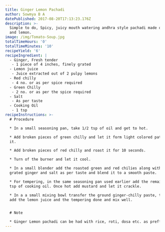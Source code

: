 ```yaml
---
title: Ginger Lemon Pachadi
author: Sowmya B A
datePublished: 2017-08-20T17:13:23.176Z
description: >-
  Simple to do, Spicy, juicy mouth watering andhra style pachadi made of ginger
  and lemon. 
image: /img/Tomato-Soup.jpg
totalTimeHours: '0'
totalTimeMinutes: '10'
recipeYield: '6'
recipeIngredient: |
  - Ginger, Fresh tender
   - 1 piece of 4 inches, finely grated
  - Lemon juice
   - Juice extracted out of 2 pulpy lemons
  - Red chilly
   - 4 no. or as per spice required
  - Green Chilly
   - 2 no. or as per the spice required
  - Salt
   - As per taste
  - Cooking Oil
   - 1 tsp
recipeInstructions: >-
  # Procedure

  * In a small seasoning pan, take 1/2 tsp of oil and get to hot.

  * Add broken pieces of green chilly and let it form light colored patches on
  it.

  * Add broken pieces of red chilly and roast it for 10 seconds.

  * Turn of the burner and let it cool.

  * In a small blender add the roasted green and red chilies along with the
  grated ginger and salt as per taste and blend it to a smooth paste.

  * For tempering, in the same seasoning pan used earlier add the remaining 1/2
  tsp of cooking oil. Once hot add mustard and let it crackle.

  * In a a small mixing bowl transfer the ground ginger-chilly paste, to this
  add the lemon juice and the tempering done and mix well.


  # Note

  * Ginger Lemon pachadi can be had with rice, roti, dosa etc. as preffered
---
```


